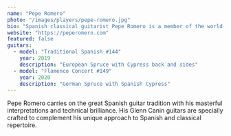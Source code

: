 ```yaml
---
name: "Pepe Romero"
photo: "/images/players/pepe-romero.jpg"
bio: "Spanish classical guitarist Pepe Romero is a member of the world-renowned Romero Guitar Quartet and has had a distinguished solo career spanning over four decades. Known for his flawless technique and musical sensitivity, he began playing Glenn Canin guitars in 2019."
website: "https://peperomero.com"
featured: false
guitars:
  - model: "Traditional Spanish #144"
    year: 2019
    description: "European Spruce with Cypress back and sides"
  - model: "Flamenco Concert #149"
    year: 2020
    description: "German Spruce with Spanish Cypress"
---
```


Pepe Romero carries on the great Spanish guitar tradition with his masterful interpretations and technical brilliance. His Glenn Canin guitars are specially crafted to complement his unique approach to Spanish and classical repertoire.